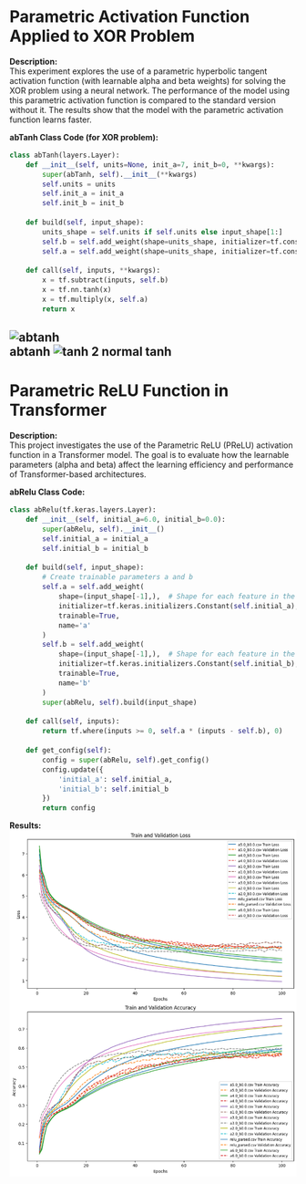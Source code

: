 
# Parametric Activation Function Applied to XOR Problem

**Description:**  
This experiment explores the use of a parametric hyperbolic tangent activation function (with learnable alpha and beta weights) for solving the XOR problem using a neural network. The performance of the model using this parametric activation function is compared to the standard version without it. The results show that the model with the parametric activation function learns faster.

**abTanh Class Code (for XOR problem):**
```python
class abTanh(layers.Layer):
    def __init__(self, units=None, init_a=7, init_b=0, **kwargs):
        super(abTanh, self).__init__(**kwargs)
        self.units = units
        self.init_a = init_a
        self.init_b = init_b

    def build(self, input_shape):
        units_shape = self.units if self.units else input_shape[1:]
        self.b = self.add_weight(shape=units_shape, initializer=tf.constant_initializer(self.init_b), trainable=True, name="b")
        self.a = self.add_weight(shape=units_shape, initializer=tf.constant_initializer(self.init_a), trainable=True, name="a")

    def call(self, inputs, **kwargs):
        x = tf.subtract(inputs, self.b)
        x = tf.nn.tanh(x)
        x = tf.multiply(x, self.a)
        return x
```

![abtanh](https://github.com/Masterjun12/Parametric-Activation-Function/blob/9f24cea9f9c5520329e6c61622e6b2b78ebcb182/gif/ab.gif)  
abtanh
![tanh 2](https://github.com/Masterjun12/Parametric-Activation-Function/blob/9f24cea9f9c5520329e6c61622e6b2b78ebcb182/gif/tanh.gif)
normal tanh
---

# Parametric ReLU Function in Transformer

**Description:**  
This project investigates the use of the Parametric ReLU (PReLU) activation function in a Transformer model. The goal is to evaluate how the learnable parameters (alpha and beta) affect the learning efficiency and performance of Transformer-based architectures.

**abRelu Class Code:**
```python
class abRelu(tf.keras.layers.Layer):
    def __init__(self, initial_a=6.0, initial_b=0.0):
        super(abRelu, self).__init__()
        self.initial_a = initial_a
        self.initial_b = initial_b

    def build(self, input_shape):
        # Create trainable parameters a and b
        self.a = self.add_weight(
            shape=(input_shape[-1],),  # Shape for each feature in the input
            initializer=tf.keras.initializers.Constant(self.initial_a),
            trainable=True,
            name='a'
        )
        self.b = self.add_weight(
            shape=(input_shape[-1],),  # Shape for each feature in the input
            initializer=tf.keras.initializers.Constant(self.initial_b),
            trainable=True,
            name='b'
        )
        super(abRelu, self).build(input_shape)

    def call(self, inputs):
        return tf.where(inputs >= 0, self.a * (inputs - self.b), 0)

    def get_config(self):
        config = super(abRelu, self).get_config()
        config.update({
            'initial_a': self.initial_a,
            'initial_b': self.initial_b
        })
        return config
```


**Results:**
![transvisual](https://github.com/Masterjun12/Parametric-Activation-Function/blob/9f24cea9f9c5520329e6c61622e6b2b78ebcb182/gif/trans.png)


